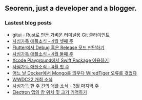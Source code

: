 ## Seorenn, just a developer and a blogger.

### Lastest blog posts

<!-- BLOG-POST-LIST:START -->
- [gitui - Rust로 만든 가벼운 터미널용 Git 클라이언트](https://seorenn.tistory.com/243)
- [사심가득 애플소식 - 4월 셋째 주](https://seorenn.tistory.com/242)
- [Flutter에서 Debug 혹은 Release 모드 판단하기](https://seorenn.tistory.com/241)
- [사심가득 애플소식 - 4월 둘째 주](https://seorenn.tistory.com/240)
- [Xcode Playground에서 Swift Package 이용하기](https://seorenn.tistory.com/239)
- [사심가득 애플소식 - 4월 첫 주](https://seorenn.tistory.com/237)
- [어느 날 Docker에서 Mongo를 띄우다 WiredTiger 오류를 겪었다](https://seorenn.tistory.com/232)
- [WWDC22 개최 소식](https://seorenn.tistory.com/238)
- [사심가득 한 주 간의 애플 소식 - 3월 마지막 주](https://seorenn.tistory.com/235)
- [Electron 앱의 창 위치 및 크기 기억하기](https://seorenn.tistory.com/230)
<!-- BLOG-POST-LIST:END -->
